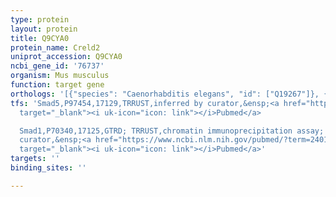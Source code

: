 ```yaml
---
type: protein
layout: protein
title: Q9CYA0
protein_name: Creld2
uniprot_accession: Q9CYA0
ncbi_gene_id: '76737'
organism: Mus musculus
function: target gene
orthologs: '[{"species": "Caenorhabditis elegans", "id": ["Q19267"]}, {"species": "Homo sapiens", "id": ["Q6UXH1"]}, {"species": "Rattus norvegicus", "id": ["Q4G063"]}]'
tfs: 'Smad5,P97454,17129,TRRUST,inferred by curator,&ensp;<a href="https://www.ncbi.nlm.nih.gov/pubmed/?term=24019898%5Buid%5D+OR+29087512%5Buid%5D"
  target="_blank"><i uk-icon="icon: link"></i>Pubmed</a>

  Smad1,P70340,17125,GTRD; TRRUST,chromatin immunoprecipitation assay; inferred by
  curator,&ensp;<a href="https://www.ncbi.nlm.nih.gov/pubmed/?term=24019898%5Buid%5D+OR+29087512%5Buid%5D+OR+27924024%5Buid%5D"
  target="_blank"><i uk-icon="icon: link"></i>Pubmed</a>'
targets: ''
binding_sites: ''

---
```

